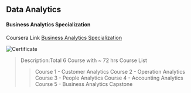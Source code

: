 ## Data Analytics

#### Business Analytics Specialization

Coursera Link [Business Analytics Specialization](https://www.coursera.org/specializations/business-analytics)

![Certificate](Business%20Analytics%20Specialization/Course1-Customer%20Analytics.jpeg)

> Description:Total 6 Course with ~ 72 hrs
> Course List
>
> > Course 1 - Customer Analytics
> > Course 2 - Operation Analytics
> > Course 3 - People Analytics
> > Course 4 - Accounting Analytics
> > Course 5 - Business Analytics Capstone
